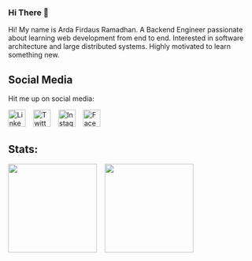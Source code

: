 ### Hi There 👋

Hi! My name is Arda Firdaus Ramadhan. A Backend Engineer passionate about learning web development from end to end. Interested in software architecture and large distributed systems. Highly motivated to learn something new.

## Social Media
Hit me up on social media:

<p>
  <a href="https://www.linkedin.com/in/ardafirdausr" target="_blank"><img width="35px" src="https://icons.veryicon.com/png/o/brands/logo-1/linkedin-box-fill-1.png" alt="LinkedIn" /></a>
  <span>&nbsp;&nbsp;</span>
  <a href="https://www.twitter.com/ardafirdausr" target="_blank"><img width="35px" src="https://icons.veryicon.com/png/o/brands/logo-1/twitter-fill-1.png" alt="Twitter" /></a>
  <span>&nbsp;&nbsp;</span>
  <a href="https://www.instagram.com/ardafirdausr" target="_blank"><img width="35px" src="https://icons.veryicon.com/png/o/brands/logo-1/instagram-fill-2.png" alt="Instagram" /></a>
  <span>&nbsp;&nbsp;</span>
  <a href="https://www.facebook.com/ardafirdausr" target="_blank"><img width="35px" src="https://icons.veryicon.com/png/o/brands/logo-1/facebook-fill-2.png" alt="Facebook" /></a>
</p>

## Stats:

<p>
  <img height="180em" src="https://github-readme-stats-eight-theta.vercel.app/api?username=ardafirdausr&show_icons=true&theme=buefy&theme=transparent&include_all_commits=true&count_private=true"/>
  <span>&nbsp;&nbsp;</span>
  <img height="180em" src="https://github-readme-stats.vercel.app/api/top-langs/?username=ardafirdausr&include_all_commits=true&count_private=true&theme=transparent&layout=compact&hide=jupyter%20notebook,HTML,CSS,JavaScript,Blade" />
</p>
